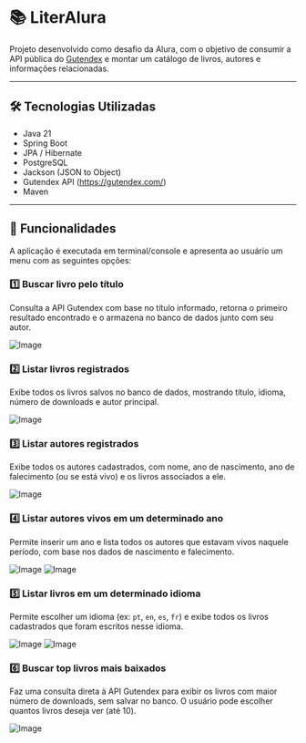 # 📚 LiterAlura

Projeto desenvolvido como desafio da Alura, com o objetivo de consumir a API pública do [Gutendex](https://gutendex.com/) e montar um catálogo de livros, autores e informações relacionadas.

---

## 🛠 Tecnologias Utilizadas

- Java 21
- Spring Boot
- JPA / Hibernate
- PostgreSQL
- Jackson (JSON to Object)
- Gutendex API (https://gutendex.com/)
- Maven

---

## 🎯 Funcionalidades

A aplicação é executada em terminal/console e apresenta ao usuário um menu com as seguintes opções:

### 1️⃣ Buscar livro pelo título
Consulta a API Gutendex com base no título informado, retorna o primeiro resultado encontrado e o armazena no banco de dados junto com seu autor.

![Image](https://github.com/user-attachments/assets/9183ebbe-aa72-4665-88a0-4576ae9aa37b)



### 2️⃣ Listar livros registrados
Exibe todos os livros salvos no banco de dados, mostrando título, idioma, número de downloads e autor principal.

![Image](https://github.com/user-attachments/assets/482815b5-5bdb-40b3-8a5b-21192eb20d6e)

### 3️⃣ Listar autores registrados
Exibe todos os autores cadastrados, com nome, ano de nascimento, ano de falecimento (ou se está vivo) e os livros associados a ele.

![Image](https://github.com/user-attachments/assets/2a06f7dc-4cd4-4e22-8826-13521db9634e)

### 4️⃣ Listar autores vivos em um determinado ano
Permite inserir um ano e lista todos os autores que estavam vivos naquele período, com base nos dados de nascimento e falecimento.

![Image](https://github.com/user-attachments/assets/7e11acce-8af8-4430-b507-3d9e18831e33) ![Image](https://github.com/user-attachments/assets/e3bdf3b9-ea4d-4558-9cce-c8143e1848d4)

### 5️⃣ Listar livros em um determinado idioma
Permite escolher um idioma (ex: `pt`, `en`, `es`, `fr`) e exibe todos os livros cadastrados que foram escritos nesse idioma.

![Image](https://github.com/user-attachments/assets/2e86ff1e-6a40-47c4-b000-e2791ab2f4ae)  ![Image](https://github.com/user-attachments/assets/5a90ad9c-59e3-45a4-ac3e-09f34943384d)


### 6️⃣ Buscar top livros mais baixados
Faz uma consulta direta à API Gutendex para exibir os livros com maior número de downloads, sem salvar no banco. O usuário pode escolher quantos livros deseja ver (até 10).

![Image](https://github.com/user-attachments/assets/dea22ec1-4ebc-4413-a643-e3d3e9f3b651)

